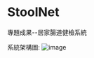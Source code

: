 # StoolNet
專題成果--居家腸道健檢系統

系統架構圖:
![image](https://user-images.githubusercontent.com/72924522/188270785-75fe2b2a-81f7-4015-85ec-87648fa6b53d.png)

